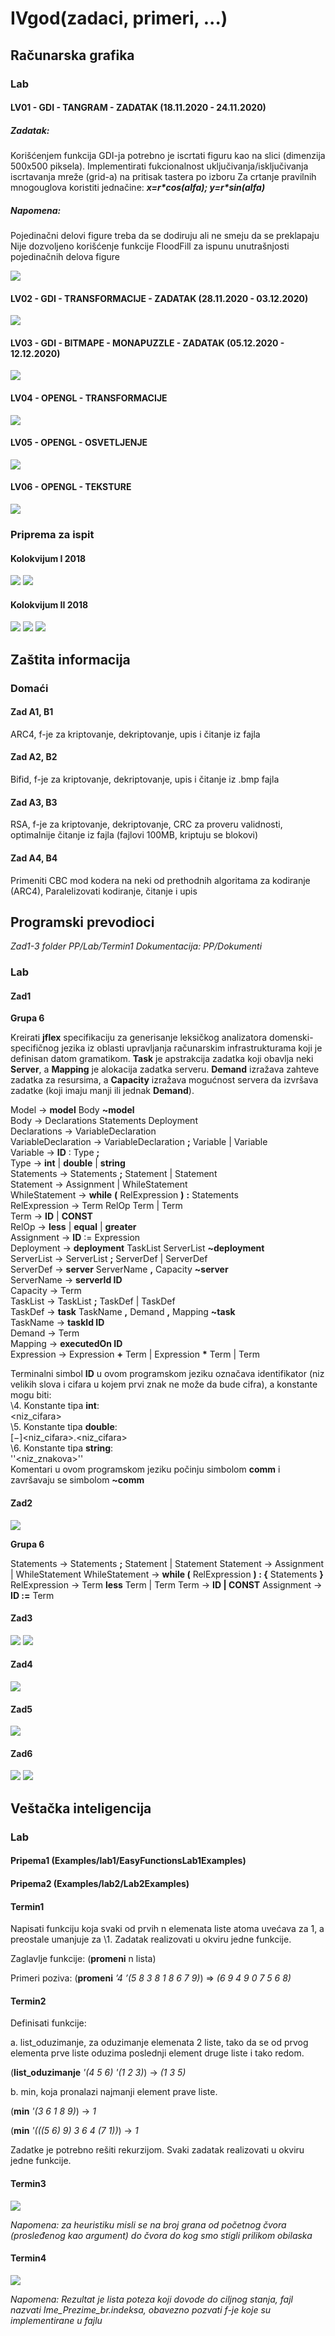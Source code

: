 # IVgod(zadaci, primeri, ...)

## Računarska grafika

### Lab

#### LV01 - GDI - TANGRAM - ZADATAK (18.11.2020 - 24.11.2020)

##### Zadatak:

Korišćenjem funkcija GDI-ja potrebno je iscrtati figuru kao na slici (dimenzija 500x500 piksela).
Implementirati fukcionalnost uključivanja/isključivanja iscrtavanja mreže (grid-a) na pritisak tastera po izboru
Za crtanje pravilnih mnogouglova koristiti jednačine: ***x=r\*cos(alfa); y=r\*sin(alfa)***

##### Napomena:

Pojedinačni delovi figure treba da se dodiruju ali ne smeju da se preklapaju
Nije dozvoljeno korišćenje funkcije FloodFill za ispunu unutrašnjosti pojedinačnih delova figure

<img src="RG/Lab/lab1.png">

#### LV02 - GDI - TRANSFORMACIJE - ZADATAK (28.11.2020 - 03.12.2020)

<img src="RG/Lab/lab2.png">

#### LV03 - GDI - BITMAPE - MONAPUZZLE - ZADATAK (05.12.2020 - 12.12.2020)

<img src="RG/Lab/lab3.png">

#### LV04 - OPENGL - TRANSFORMACIJE

<img src="RG/Lab/lab4.png">

#### LV05 - OPENGL - OSVETLJENJE

<img src="RG/Lab/lab5.png">

#### LV06 - OPENGL - TEKSTURE

<img src="RG/Lab/lab6.png">

### Priprema za ispit

#### Kolokvijum I 2018

<img src="RG/Priprema/Tekst/2018_Kol1_tekst1">
<img src="RG/Priprema/Tekst/2018_Kol1_tekst2">

#### Kolokvijum II 2018

<img src="RG/Priprema/Tekst/2018_Kol2_tekst1">
<img src="RG/Priprema/Tekst/2018_Kol2_tekst2">
<img src="RG/Priprema/Tekst/2018_Kol2_tekst3">


## Zaštita informacija

### Domaći

#### Zad A1, B1

ARC4, f-je za kriptovanje, dekriptovanje, upis i čitanje iz fajla

#### Zad A2, B2

Bifid, f-je za kriptovanje, dekriptovanje, 
upis i čitanje iz .bmp fajla

#### Zad A3, B3

RSA, f-je za kriptovanje, dekriptovanje, 
CRC za proveru validnosti, 
optimalnije čitanje iz fajla (fajlovi 100MB, kriptuju se blokovi)

#### Zad A4, B4

Primeniti CBC mod kodera na neki od prethodnih algoritama za kodiranje (ARC4),
Paralelizovati kodiranje, čitanje i upis

## Programski prevodioci

*Zad1-3 folder PP/Lab/Termin1*
*Dokumentacija: PP/Dokumenti*

### Lab

#### Zad1

**Grupa 6**

Kreirati **jflex** specifikaciju za generisanje leksičkog analizatora domenski-specifičnog jezika iz oblasti
upravljanja računarskim infrastrukturama koji je definisan datom gramatikom. **Task** je apstrakcija
zadatka koji obavlja neki **Server**, a **Mapping** je alokacija zadatka serveru. **Demand** izražava zahteve
zadatka za resursima, a **Capacity** izražava mogućnost servera da izvršava zadatke (koji imaju manji ili
jednak **Demand**). <br />

Model → **model** Body **~model** <br />
Body → Declarations Statements Deployment <br />
Declarations → VariableDeclaration <br />
VariableDeclaration → VariableDeclaration **;** Variable | Variable <br />
Variable → **ID** ∶ Type **;** <br />
Type → **int** | **double** | **string** <br />
Statements → Statements **;** Statement | Statement <br />
Statement → Assignment | WhileStatement <br />
WhileStatement → **while** **(** RelExpression **)** **:** Statements <br />
RelExpression → Term RelOp Term | Term <br />
Term → **ID** | **CONST** <br />
RelOp → **less** | **equal** | **greater** <br />
Assignment → **ID** ∶= Expression <br />
Deployment → **deployment** TaskList ServerList **~deployment** <br />
ServerList → ServerList **;** ServerDef | ServerDef <br />
ServerDef → **server** ServerName **,** Capacity **~server** <br />
ServerName → **serverId ID** <br />
Capacity → Term <br />
TaskList → TaskList **;** TaskDef | TaskDef <br />
TaskDef → **task** TaskName **,** Demand **,** Mapping **~task** <br />
TaskName → **taskId ID** <br />
Demand → Term <br />
Mapping → **executedOn ID** <br />
Expression → Expression **+** Term | Expression **\*** Term | Term <br />

Terminalni simbol **ID** u ovom programskom jeziku označava identifikator (niz velikih slova i cifara u
kojem prvi znak ne može da bude cifra), a konstante mogu biti: <br />
\4. Konstante tipa **int**: <br />
<niz_cifara> <br />
\5. Konstante tipa **double**: <br />
\[−]<niz_cifara>.<niz_cifara> <br />
\6. Konstante tipa **string**: <br />
''<niz_znakova>'' <br />
Komentari u ovom programskom jeziku počinju simbolom **comm** i završavaju se simbolom
**~comm**

#### Zad2

<img src="PP/Lab/Tekst zadataka/lab2.png">

**Grupa 6**


Statements → Statements **;** Statement | Statement
Statement → Assignment | WhileStatement
WhileStatement → **while (** RelExpression **) : {** Statements **}**
RelExpression → Term **less** Term | Term
Term → **ID | CONST**
Assignment → **ID :=** Term

#### Zad3

<img src="PP/Lab/Tekst zadataka/lab3.png">

<img src="PP/Lab/Tekst zadataka/lab3_grupa6.png">

#### Zad4

<img src="PP/Lab/Tekst zadataka/lab4.png">

#### Zad5

<img src="PP/Lab/Tekst zadataka/lab5.png">

#### Zad6

<img src="PP/Lab/Tekst zadataka/lab6a.png">

<img src="PP/Lab/Tekst zadataka/lab6b.png">

## Veštačka inteligencija

### Lab

#### Pripema1 (Examples/lab1/EasyFunctionsLab1Examples)

#### Pripema2 (Examples/lab2/Lab2Examples)

#### Termin1

Napisati funkciju koja svaki od prvih n elemenata liste atoma uvećava za 1, a preostale umanjuje za \1. Zadatak realizovati u okviru jedne funkcije.

Zaglavlje funkcije: (**promeni** n lista)

Primeri poziva: (**promeni** *’4 ’(5 8 3 8 1 8 6 7 9)*) => *(6 9 4 9 0 7 5 6 8)*

#### Termin2

Definisati funkcije:

a. list_oduzimanje, za oduzimanje elemenata 2 liste, tako da se od prvog elementa prve liste oduzima poslednji element druge liste i tako redom.

(**list_oduzimanje** *'(4 5 6) '(1 2 3)*) -> *(1 3 5)*



b. min, koja pronalazi najmanji element prave liste.

(**min** *'(3 6 1 8 9)*) -> *1*

(**min** *'(((5 6) 9) 3 6 4 (7 1))*) -> *1*

Zadatke je potrebno rešiti rekurzijom. Svaki zadatak realizovati u okviru jedne funkcije.

#### Termin3

<img src="VI/Lab/Tekst zadataka/lab3.png">

*Napomena: za heuristiku misli se na broj grana od početnog čvora (prosleđenog kao argument) do čvora do kog smo stigli prilikom obilaska*

#### Termin4

<img src="VI/Lab/Tekst zadataka/lab4.png">

*Napomena: Rezultat je lista poteza koji dovode do ciljnog stanja, fajl nazvati Ime_Prezime_br.indeksa, obavezno pozvati f-je koje su implementirane u fajlu*
